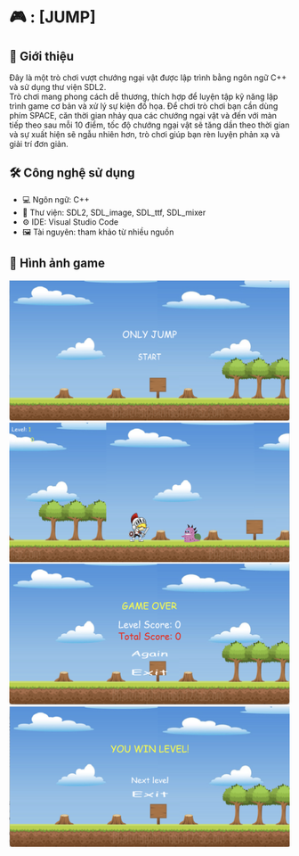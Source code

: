 # 🎮 : [JUMP]

## 📌 Giới thiệu
Đây là một trò chơi vượt chướng ngại vật được lập trình bằng ngôn ngữ C++ và sử dụng thư viện SDL2.  
Trò chơi mang phong cách dễ thương, thích hợp để luyện tập kỹ năng lập trình game cơ bản và xử lý sự kiện đồ họa.
Để chơi trò chơi bạn cần dùng phím SPACE, căn thời gian nhảy qua các chướng ngại vật và đến với màn tiếp theo sau mỗi 10 điểm, tốc độ chướng ngại vật sẽ tăng dần theo thời gian và sự xuất hiện sẽ ngẫu nhiên hơn, trò chơi giúp bạn rèn luyện phản xạ và giải trí đơn giản.
## 🛠️ Công nghệ sử dụng
- 💻 Ngôn ngữ: C++
- 🎨 Thư viện: SDL2, SDL_image, SDL_ttf, SDL_mixer
- ⚙️ IDE: Visual Studio Code 
- 🖼️ Tài nguyên: tham khảo từ nhiều nguồn

## 🚀 Hình ảnh game
![Giao diện mở đầu](/screenshots/start.png)
![Gameplay](/screenshots/gameplay.png)
![Thông báo khi thua](/screenshots/over.png)
![Thông báo khi qua màn](/screenshots/win.png)

